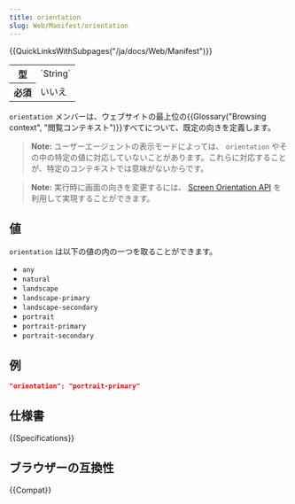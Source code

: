 ```yaml
---
title: orientation
slug: Web/Manifest/orientation
---
```

{{QuickLinksWithSubpages("/ja/docs/Web/Manifest")}}

<table class="properties">
  <tbody>
    <tr>
      <th scope="row">型</th>
      <td>`String`</td>
    </tr>
    <tr>
      <th scope="row">必須</th>
      <td>いいえ</td>
    </tr>
  </tbody>
</table>

`orientation` メンバーは、ウェブサイトの最上位の{{Glossary("Browsing context", "閲覧コンテキスト")}}すべてについて、既定の向きを定義します。

> **Note:** ユーザーエージェントの表示モードによっては、 `orientation` やその中の特定の値に対応していないことがあります。これらに対応することが、特定のコンテキストでは意味がないからです。

> **Note:** 実行時に画面の向きを変更するには、 [Screen Orientation API](/ja/docs/Web/API/Screen/orientation) を利用して実現することができます。

## 値

`orientation` は以下の値の内の一つを取ることができます。

- `any`
- `natural`
- `landscape`
- `landscape-primary`
- `landscape-secondary`
- `portrait`
- `portrait-primary`
- `portrait-secondary`

## 例

```json
"orientation": "portrait-primary"
```

## 仕様書

{{Specifications}}

## ブラウザーの互換性

{{Compat}}
